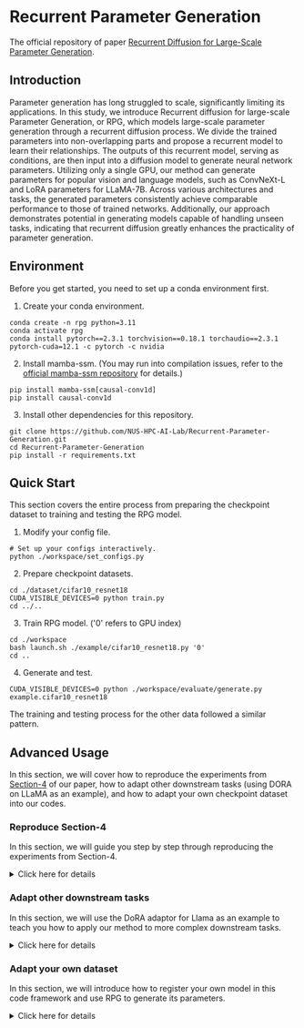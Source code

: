 # Recurrent Parameter Generation
The official repository of paper [Recurrent Diffusion for Large-Scale Parameter Generation]().


##  Introduction
Parameter generation has long struggled to scale, significantly limiting its applications. 
In this study, we introduce Recurrent diffusion for large-scale Parameter Generation, or RPG, 
which models large-scale parameter generation through a recurrent diffusion process. 
We divide the trained parameters into non-overlapping parts and propose a recurrent model to learn their relationships. 
The outputs of this recurrent model, serving as conditions, are then input into a diffusion model to generate neural network parameters. 
Utilizing only a single GPU, our method can generate parameters for popular vision and language models, such as ConvNeXt-L and LoRA parameters for LLaMA-7B. 
Across various architectures and tasks, the generated parameters consistently achieve comparable performance to those of trained networks. 
Additionally, our approach demonstrates potential in generating models capable of handling unseen tasks, 
indicating that recurrent diffusion greatly enhances the practicality of parameter generation.








## Environment
Before you get started, you need to set up a conda environment first.
1. Create your conda environment.
```shell
conda create -n rpg python=3.11
conda activate rpg
conda install pytorch==2.3.1 torchvision==0.18.1 torchaudio==2.3.1 pytorch-cuda=12.1 -c pytorch -c nvidia
```
2. Install mamba-ssm. (You may run into compilation issues, refer to the [official mamba-ssm repository](https://github.com/state-spaces/mamba) for details.)
```shell
pip install mamba-ssm[causal-conv1d]
pip install causal-conv1d
```
3. Install other dependencies for this repository.
```shell
git clone https://github.com/NUS-HPC-AI-Lab/Recurrent-Parameter-Generation.git
cd Recurrent-Parameter-Generation
pip install -r requirements.txt
```








## Quick Start
This section covers the entire process from preparing the checkpoint dataset to training and testing the RPG model.

1. Modify your config file.
```shell
# Set up your configs interactively.
python ./workspace/set_configs.py
```

2. Prepare checkpoint datasets.
```shell
cd ./dataset/cifar10_resnet18
CUDA_VISIBLE_DEVICES=0 python train.py
cd ../..
```

3. Train RPG model. ('0' refers to GPU index)
```shell
cd ./workspace
bash launch.sh ./example/cifar10_resnet18.py '0'
cd ..
```

4. Generate and test.
```shell
CUDA_VISIBLE_DEVICES=0 python ./workspace/evaluate/generate.py example.cifar10_resnet18
```

The training and testing process for the other data followed a similar pattern.








## Advanced Usage
In this section, we will cover how to reproduce the experiments from [Section-4]() of our paper, how to adapt other downstream tasks (using DORA on LLaMA as an example), and how to adapt your own checkpoint dataset into our codes.





### Reproduce Section-4
In this section, we will guide you step by step through reproducing the experiments from Section-4.

<details>
<summary>Click here for details</summary>
  
  
1. Modify your config file. (You can skip this step if you have done.)
```shell
python ./workspace/set_configs.py
```

2. Prepare checkpoint dataset. (Choose one of two options.)
```shell
# Download our dataset. (download about 64 GB)
cd ./dataset/condition_classinput_vittiny
wget https://xxxx/xxxx/xxxx/HPCAI.tar
tar -xvf HPCAI.tar
rm HPCAI.tar
cd ../..
```
```shell
# Train from the codes. (need a really long time)
cd ./dataset/condition_classinput_vittiny
CUDA_VISIBLE_DEVICES=0 bash train.sh
sh split.sh
cd ../..
```

3. Train RPG model. ('1,2,3,4' refers to GPU index)
```shell
cd ./workspace
bash launch.sh ./condition/generalization.py '1,2,3,4'
cd ..
```

4. Generate and test.
```shell
# Generate parameters for 20 random seen tasks
CUDA_VISIBLE_DEVICES=0 python ./workspace/condition/generate_seen.py

# Generate parameters for all unseen tasks
CUDA_VISIBLE_DEVICES=0 python ./workspace/condition/generate_unseen.py
```

5. Check more detailed results.
```shell
cd ./dataset/condition_classinput_vittiny
CUDA_VISIBLE_DEVICES=0 python detail.py ./generated/generated_generalization_class0279.pth
cd ../..
```

</details>





### Adapt other downstream tasks
In this section, we will use the DoRA adaptor for Llama as an example to teach you how to apply our method to more complex downstream tasks.

<details>
<summary>Click here for details</summary>
  
  
1. Create another conda environment for dora_llama following the [official repositories](https://github.com/NVlabs/DoRA), especially for [commonsense reasoning](https://github.com/NVlabs/DoRA/tree/main/commonsense_reasoning).
Meanwhile, you need to clone the repositories for dora_llama to any path you like. Then you should get a directory structure like this ("..." means there are many other files or folders here, but those are not important to us.):
```
└─DoRA
   ├─commonsense_reasoning
   │  ├─dataset
   │  │  ├─ARC-Challenge
   │  │  ├─ARC-Easy
   │  │  ├─boolq
   │  │  ├─hellaswag
   │  │  ├─openbookqa
   │  │  ├─piqa
   │  │  ├─social_i_qa
   │  │  ├─winogrande
   │  │  └─...
   │  ├─peft
   │  │  ├─src
   │  │  │  └─peft
   │  │  └─...
   │  ├─commonsense_170k.json
   │  ├─commonsense_evaluate.py
   │  ├─finetune.py
   │  ├─llama_7B_Dora.sh
   │  └─llama_7B_Dora_eval.sh
   └─...
```
- You could try the official finetuning and testing code of dora_llama under `/path/to/your/DoRA/commonsense_reasoning`. If everything is working properly, it means all of your operation is correct.
(Since waiting for the finetuning takes a lot of time, you can skip this step first. If there are any problems in the future, you can come back to test your dora_llama configuration.)
```shell
# execute under /path/to/your/DoRA/commonsense_reasoning

# finetuning
sh llama_7B_Dora.sh 32 64 ./finetuned_result/dora_r32 0

# testing
sh llama_7B_Dora_eval.sh ./finetuned_result/dora_r32 0
```


2. Modify your config file.
```diff
vim ./dataset/config.json

###################### content in config.json ######################
{
  "dataset_root": ...,
  "imagenet_root": ...,
+ "dora_root": "/ABSOLUTE/path/to/your/DoRA/commonsense_reasoning",
+ "dora_env_name": "your_DoRA_conda_envrionment_name"
}
###################### content in config.json ######################
```

3. Prepare checkpoint dataset.
```shell
cd ./dataset/downtask_dora_r4
CUDA_VISIBLE_DEVICES=0 python train.py
cd ../..
```

4. Train RPG model. ('0' refers to GPU index)
```shell
cd ./workspace
bash launch.sh ./downtask/dora_r4.py '0'
cd ..
```

5. Generate and test. (We recommend separating the generation and testing processes because the testing process is complex and time-consuming, and the separated operation makes it easier to check the results.)
```shell
# Generate without testing
CUDA_VISIBLE_DEVICES=0 python ./workspace/evaluate/generate.py workspace.downtask.dora_r4 "need_test=False,num_generated=5"

# Test one by one manually.
cd ./dataset/downtask_dora_r4
CUDA_VISIBLE_DEVICES=0 python test.py ./generated/generated_downtask_dora_r4_001.pth
CUDA_VISIBLE_DEVICES=0 python test.py ./generated/generated_downtask_dora_r4_002.pth
CUDA_VISIBLE_DEVICES=0 python test.py ./generated/generated_downtask_dora_r4_003.pth
CUDA_VISIBLE_DEVICES=0 python test.py ./generated/generated_downtask_dora_r4_004.pth
CUDA_VISIBLE_DEVICES=0 python test.py ./generated/generated_downtask_dora_r4_005.pth
cd ../..
```

Please note that the methods mentioned above involve automatically activating a specified conda environment through the `dataset/downtask_dora_r4/test.py` and `dataset/downtask_dora_r4/train.py` files, and executing the official training and testing shell script of dora_llama. 
For more details, you can check the specific contents of `dataset/downtask_dora_r4/test.py` and `dataset/downtask_dora_r4/train.py`.

</details>





### Adapt your own dataset
In this section, we will introduce how to register your own model in this code framework and use RPG to generate its parameters.

<details>
<summary>Click here for details</summary>
  
  
1. Create a dataset
```shell
mkdir ./dataset/your_dataset_name
cd ./dataset/your_dataset_name
```
- In this directory, there are three necessary items. 
  1. A checkpoint folder is used to store checkpoints used for training. All the pretrained checkpoints should be placed in this folder.
  2. A generated folder is used to store the checkpoints to be generated. Before you start training RPG models, this folder should be empty.
  3. A test.py is used to test the specified checkpoint and output the test results. This test.py accepts a CLI argument that is the path to the checkpoint to be tested, which will facilitate subsequent calls.
- The structure should be as following ("..." means there are many other files or folders here, but those are not important.):
```
└─Recurrent-Parameter-Generation
   ├─dataset
   │  ├─your_dataset_name
   │  │  ├─checkpoint
   │  │  │  ├─your_1st_checkpoint_name.pth
   │  │  │  ├─your_2nd_checkpoint_name.pth
   │  │  │  ├─your_3rd_checkpoint_name.pth
   │  │  │  └─...
   │  │  ├─generated
   │  │  ├─test.py
   │  │  └─...
   │  └─...
   └─...
```

- Make sure you can run this command properly.
```shell
# execute under /path/to/Recurrent-Parameter-Generation/dataset/your_dataset_name
python test.py ./checkpoint/your_1st_checkpoint_name.pth
```

- Remember to go back to the root directory.
```shell
cd ../..
# You should now be in the Recurrent-Parameter-Generation directory
```

2. Register your dataset. You need to write your own dataset class in the `dataset/register.py` file, which contains three class variables.
```diff
vim ./dataset/register.py

####################################### add to the end of register.py #######################################
+ class YourDatasetName(BaseDataset):
+     data_path = "./dataset/your_dataset_name/checkpoint"
+     generated_path = "./dataset/your_dataset_name/generated/generated_model.pth"
+     test_command = f"CUDA_VISIBLE_DEVICES={test_gpu_ids} python ./dataset/your_dataset_name/test.py " + \
+                    "./dataset/your_dataset_name/generated/generated_model.pth"
####################################### add to the end of register.py #######################################
```

3. Create your training script. ('your_training_tag' is decided by yourself. And you can get more information for modifying the hyperparameters from the appendix of [our paper]())
```diff
cp ./quick_start/resnet18_example.py ./workspace/your_training_tag.py
vim ./workspace/your_training_tag.py

######################## on line 43 in your_training_tag.py ########################
- from dataset import Cifar10_ResNet18 as Dataset
+ from dataset import YourDatasetName as Dataset
######################## on line 43 in your_training_tag.py ########################

###################### on line 49-91 in your_training_tag.py #######################
  config = {
      "seed": SEED,
      # dataset setting
      "dataset": Dataset,
-     "dim_per_token": 8192,
+     "dim_per_token": suitable_token_size_for_you,
      "sequence_length": 'auto',
      # train setting
-     "batch_size": 8,
+     "batch_size": suitable_batch_size_for_you,
      "num_workers": 16,
-     "total_steps": 80000,
+     "total_steps": the_number_of_steps_you_want_to_train,
-     "learning_rate": 0.00003,
+     "learning_rate": suitable_learning_rate_for_you,
      "weight_decay": 0.0,
-     "save_every": 80000//30,
+     "save_every": number_of_interval_steps_for_saving_and_testing,
      "print_every": 50,
      "autocast": lambda i: 5000 < i < 45000,
      "checkpoint_save_path": "./checkpoint",
      # test setting
      "test_batch_size": 1,  # fixed, don't change this
      "generated_path": Dataset.generated_path,
      "test_command": Dataset.test_command,
      # to log
      "model_config": {
          "num_permutation": 'auto',
          # mamba config
          "d_condition": 1,
-         "d_model": 8192,
+         "d_model": suitable_token_size_for_you,
          "d_state": 128,
          "d_conv": 4,
          "expand": 2,
          "num_layers": 2,
          # diffusion config
-         "diffusion_batch": 512,
+         "diffusion_batch": suitable_diffusion_batch_for_you,
-         "layer_channels": [1, 32, 64, 128, 64, 32, 1],
+         "layer_channels": suitable_layer_channels_for_you,
          "model_dim": "auto",
          "condition_dim": "auto",
          "kernel_size": 7,
          "sample_mode": DDPMSampler,
          "beta": (0.0001, 0.02),
          "T": 1000,
          "forward_once": True,
      },
-     "tag": "quick_start_cifar10_resnet18",
+     "tag": "your_training_tag",
  }
###################### on line 49-91 in your_training_tag.py #######################
```

4. Train RPG model. ('0' refers to GPU index)
```shell
cd ./workspace
bash launch.sh your_training_tag.py '0'
cd ..
```

4. Generate and test.
```shell
CUDA_VISIBLE_DEVICES=0 python ./evaluate/generate.py workspace.your_training_tag
```

</details>
